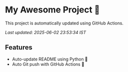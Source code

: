 # My Awesome Project 🚀

This project is automatically updated using GitHub Actions.

_Last updated: 2025-06-02 23:53:34 IST_

## Features
- Auto-update README using Python 🐍
- Auto Git push with GitHub Actions 🤖
